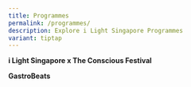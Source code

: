 ```yaml
---
title: Programmes
permalink: /programmes/
description: Explore i Light Singapore Programmes
variant: tiptap
---
```

<p><strong>i Light Singapore x The Conscious Festival</strong>​
<br>
</p>
<p><strong>GastroBeats</strong>
</p>
<p></p>